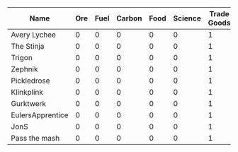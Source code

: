 | Name             | Ore | Fuel | Carbon | Food | Science | Trade Goods | Proposal Vouchers|
|------------------|-----|------|--------|------|---------|-------------|------------------|
| Avery Lychee     | 0   | 0    | 0      | 0    | 0       | 1           | 3                |
| The Stinja       | 0   | 0    | 0      | 0    | 0       | 1           | 0                |
| Trigon           | 0   | 0    | 0      | 0    | 0       | 1           | 0                |
| Zephnik          | 0   | 0    | 0      | 0    | 0       | 1           | 3                |
| Pickledrose      | 0   | 0    | 0      | 0    | 0       | 1           | 3                |
| Klinkplink       | 0   | 0    | 0      | 0    | 0       | 1           | 3                |
| Gurktwerk        | 0   | 0    | 0      | 0    | 0       | 1           | 3                |
| EulersApprentice | 0   | 0    | 0      | 0    | 0       | 1           | 2                |
| JonS             | 0   | 0    | 0      | 0    | 0       | 1           | 3                |
| Pass the mash    | 0   | 0    | 0      | 0    | 0       | 1           | 3                |

